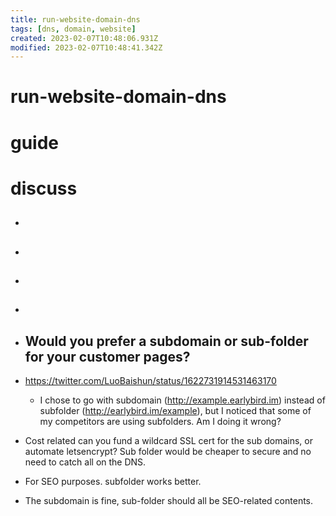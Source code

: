 ```yaml
---
title: run-website-domain-dns
tags: [dns, domain, website]
created: 2023-02-07T10:48:06.931Z
modified: 2023-02-07T10:48:41.342Z
---
```


# run-website-domain-dns

# guide

# discuss
- ## 

- ## 

- ## 

- ## 

- ## Would you prefer a subdomain or sub-folder for your customer pages?
- https://twitter.com/LuoBaishun/status/1622731914531463170
  - I chose to go with subdomain (http://example.earlybird.im) instead of subfolder (http://earlybird.im/example), but I noticed that some of my competitors are using subfolders. Am I doing it wrong?
- Cost related can you fund a wildcard SSL cert for the sub domains, or automate letsencrypt? Sub folder would be cheaper to secure and no need to catch all on the DNS.
- For SEO purposes. subfolder works better.
- The subdomain is fine, sub-folder should all be SEO-related contents.
